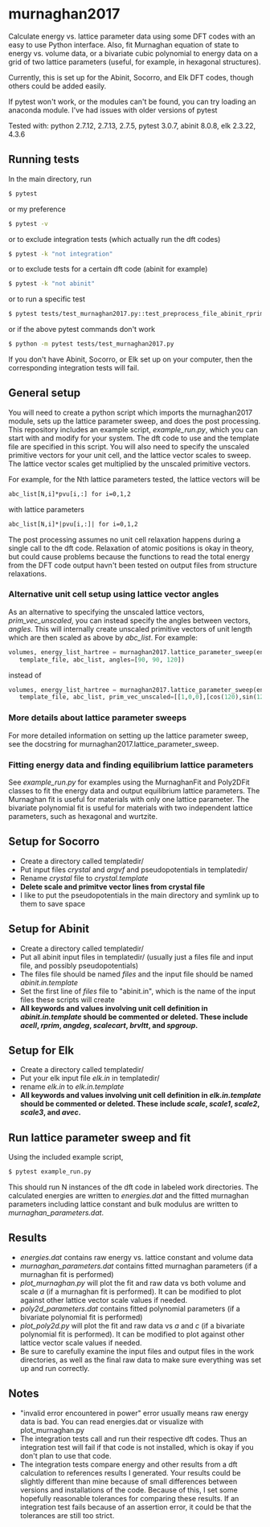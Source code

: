 # murnaghan2017
Calculate energy vs. lattice parameter data using some DFT codes with an easy to use Python interface. Also, fit Murnaghan equation of state to energy vs. volume data, or a bivariate cubic polynomial to energy data on a grid of two lattice parameters (useful, for example, in hexagonal structures).

Currently, this is set up for the Abinit, Socorro, and Elk DFT codes, though others could be added easily.

If pytest won't work, or the modules can't be found, you can try loading an anaconda module. I've had issues with older versions of pytest

Tested with: python 2.7.12, 2.7.13, 2.7.5, pytest 3.0.7, abinit 8.0.8, elk 2.3.22, 4.3.6

## Running tests
In the main directory, run
```bash
$ pytest
```
or my preference
```bash
$ pytest -v
```
or to exclude integration tests (which actually run the dft codes)
```bash
$ pytest -k "not integration"
```
or to exclude tests for a certain dft code (abinit for example)
```bash
$ pytest -k "not abinit"
```
or to run a specific test
```bash
$ pytest tests/test_murnaghan2017.py::test_preprocess_file_abinit_rprim
```
or if the above pytest commands don't work
```bash
$ python -m pytest tests/test_murnaghan2017.py
```
If you don't have Abinit, Socorro, or Elk set up on your computer, then the corresponding integration tests will fail.

## General setup
You will need to create a python script which imports the murnaghan2017 module, sets up the lattice parameter sweep, and does the post processing. 
This repository includes an example script, *example_run.py*, which you can start with and modify for your system. 
The dft code to use and the template file are specified in this script. 
You will also need to specify the unscaled primitive vectors for your unit cell, and the lattice vector scales to sweep. 
The lattice vector scales get multiplied by the unscaled primitive vectors.

For example, for the Nth lattice parameters tested, the lattice vectors will be
```latex
abc_list[N,i]*pvu[i,:] for i=0,1,2
```
with lattice parameters
```latex
abc_list[N,i]*|pvu[i,:]| for i=0,1,2
```

The post processing assumes no unit cell relaxation happens during a single call to the dft code. Relaxation of atomic positions is okay in theory, but could cause problems because the functions to read the total energy from the DFT code output havn't been tested on output files from structure relaxations.

### Alternative unit cell setup using lattice vector angles
As an alternative to specifying the unscaled lattice vectors, *prim_vec_unscaled*, you can instead specify the angles between vectors, *angles*. This will internally create unscaled primitive vectors of unit length which are then scaled as above by *abc_list*. For example:
```python
volumes, energy_list_hartree = murnaghan2017.lattice_parameter_sweep(energy_driver, 
   template_file, abc_list, angles=[90, 90, 120])
```
instead of
```python
volumes, energy_list_hartree = murnaghan2017.lattice_parameter_sweep(energy_driver, 
   template_file, abc_list, prim_vec_unscaled=[[1,0,0],[cos(120),sin(120),0],[0,0,1]])
```
### More details about lattice parameter sweeps
For more detailed information on setting up the lattice parameter sweep, see the docstring for murnaghan2017.lattice_parameter_sweep. 

### Fitting energy data and finding equilibrium lattice parameters
See *example_run.py* for examples using the MurnaghanFit and Poly2DFit classes to fit the energy data and output equilibrium lattice parameters. The Murnaghan fit is useful for materials with only one lattice parameter. The bivariate polynomial fit is useful for materials with two independent lattice parameters, such as hexagonal and wurtzite.

## Setup for Socorro
* Create a directory called templatedir/
* Put input files *crystal* and *argvf* and pseudopotentials in templatedir/
* Rename *crystal* file to *crystal.template*
* **Delete scale and primitve vector lines from crystal file**
* I like to put the pseudopotentials in the main directory and symlink up to them to save space

## Setup for Abinit
* Create a directory called templatedir/
* Put all abinit input files in templatedir/ (usually just a files file and input file, and possibly pseudopotentials)
* The files file should be named *files* and the input file should be named *abinit.in.template*
* Set the first line of *files* file to "abinit.in", which is the name of the input files these scripts will create
* **All keywords and values involving unit cell definition in _abinit.in.template_ should be commented or deleted. These include _acell_, _rprim_, _angdeg_, _scalecart_, _brvltt_, and _spgroup_.**

## Setup for Elk
* Create a directory called templatedir/
* Put your elk input file *elk.in* in templatedir/
* rename *elk.in* to *elk.in.template*
* **All keywords and values involving unit cell definition in _elk.in.template_ should be commented or deleted. These include _scale_, _scale1_, _scale2_, _scale3_, and _avec_.**

## Run lattice parameter sweep and fit
Using the included example script,
```bash
$ pytest example_run.py
```
This should run N instances of the dft code in labeled work directories. The calculated energies are written to *energies.dat* and the fitted murnaghan parameters including lattice constant and bulk modulus are written to *murnaghan_parameters.dat*.

## Results
* *energies.dat* contains raw energy vs. lattice constant and volume data
* *murnaghan_parameters.dat* contains fitted murnaghan parameters (if a murnaghan fit is performed)
* *plot_murnaghan.py* will plot the fit and raw data vs both volume and scale *a* (if a murnaghan fit is performed). It can be modified to plot against other lattice vector scale values if needed. 
* *poly2d_parameters.dat* contains fitted polynomial parameters (if a bivariate polynomial fit is performed)
* *plot_poly2d.py* will plot the fit and raw data vs *a* and *c* (if a bivariate polynomial fit is performed). It can be modified to plot against other lattice vector scale values if needed. 
* Be sure to carefully examine the input files and output files in the work directories, as well as the final raw data to make sure everything was set up and run correctly.


## Notes
* "invalid error encountered in power" error usually means raw energy data is bad. You can read energies.dat or visualize with plot_murnaghan.py
* The integration tests call and run their respective dft codes. Thus an integration test will fail if that code is not installed, which is okay if you don't plan to use that code. 
* The integration tests compare energy and other results from a dft calculation to references results I generated. Your results could be slightly different than mine because of small differences between versions and installations of the code. Because of this, I set some hopefully reasonable tolerances for comparing these results. If an integration test fails because of an assertion error, it could be that the tolerances are still too strict.
